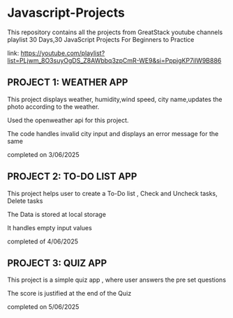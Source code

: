 # Javascript-Projects

This repository contains all the projects from GreatStack youtube channels playlist 30 Days,30 JavaScript Projects For Beginners to Practice

link: https://youtube.com/playlist?list=PLjwm_8O3suyOgDS_Z8AWbbq3zpCmR-WE9&si=PppjgKP7ilW9B886

## PROJECT 1: WEATHER APP

This project displays weather, humidity,wind speed, city name,updates the photo according to the weather.

Used the openweather api for this project.

The code handles invalid city input and displays an error message for the same

completed on 3/06/2025

## PROJECT 2: TO-DO LIST APP

This project helps user to create a To-Do list , Check and Uncheck tasks, Delete tasks

The Data is stored at local storage

It handles empty input values

completed of 4/06/2025

## PROJECT 3: QUIZ APP

This project is a simple quiz app , where user answers the pre set questions 

The score is justified at the end of the Quiz

completed on 5/06/2025